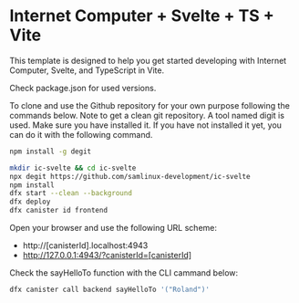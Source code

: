 # Internet Computer + Svelte + TS + Vite

This template is designed to help you get started developing with Internet Computer, Svelte, and TypeScript in Vite.

Check package.json for used versions.

To clone and use the Github repository for your own purpose following the commands below. Note to get a clean git repository. A tool named digit is used. Make sure you have installed it. If you have not installed it yet, you can do it with the following command.

```bash
npm install -g degit
```

```bash
mkdir ic-svelte && cd ic-svelte
npx degit https://github.com/samlinux-development/ic-svelte
npm install
dfx start --clean --background
dfx deploy 
dfx canister id frontend
```
Open your browser and use the following URL scheme:

- http://[canisterId].localhost:4943
- http://127.0.0.1:4943/?canisterId=[canisterId]

Check the sayHelloTo function with the CLI cammand below:
```bash
dfx canister call backend sayHelloTo '("Roland")'
```

